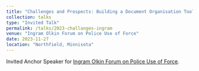 ```yaml
---
title: "Challenges and Prospects: Building a Document Organisation Tool for Processing Police sconduct Data"
collection: talks
type: "Invited Talk"
permalink: /talks/2023-challanges-ingram
venue: "Ingram Olkin Forum on Police Use of Force"
date: 2023-11-27
location: "Northfield, Minnisota"
---
```

Invited Anchor Speaker for [Ingram Olkin Forum on Police Use of Force](https://www.niss.org/events/iof-workshop-statistical-challenges-analysis-police-use-force).
